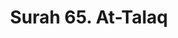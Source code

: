 ---
title       : "Surah 65. At-Talaq"
DATE        : 7/25/2018 9:18:18 AM
draft       : false
TYPE        : "quran"
layout      : "surah"
BookCode    : "ARB"
SurahNumber : "65"
TotalAyah   : "12"
---